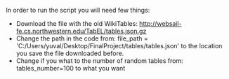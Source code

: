 In order to run the script you will need few things:

- Download the file with the old WikiTables: http://websail-fe.cs.northwestern.edu/TabEL/tables.json.gz
- Change the path in the code from: file_path = 'C:/Users/yuval/Desktop/FinalProject/tables/tables.json' to the location you save the file downloaded before.
- Change if you what to the number of random tables from: tables_number=100 to what you want
